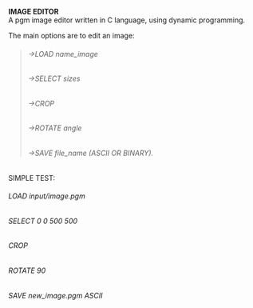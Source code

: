 
**IMAGE EDITOR**<br />
  A pgm image editor written in C language, using dynamic programming.

 The main options are to edit an image:
 >###### ->LOAD name_image<br />
 >###### ->SELECT sizes<br />
 >###### ->CROP<br />
 >###### ->ROTATE angle<br />
 >###### ->SAVE file_name (ASCII OR BINARY).<br />

SIMPLE TEST:<br />
######  LOAD input/image.pgm<br />
######  SELECT 0 0 500 500<br />
###### CROP<br />
######  ROTATE 90<br />
######  SAVE new_image.pgm ASCII<br />
